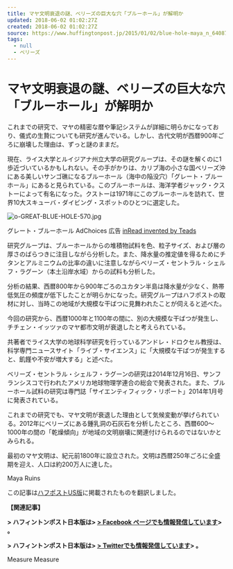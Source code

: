 ```yaml
---
title: マヤ文明衰退の謎、ベリーズの巨大な穴「ブルーホール」が解明か
updated: 2018-06-02 01:02:27Z
created: 2018-06-02 01:02:27Z
source: https://www.huffingtonpost.jp/2015/01/02/blue-hole-maya_n_6408780.html
tags:
  - null
  - ベリーズ
---
```


# マヤ文明衰退の謎、ベリーズの巨大な穴「ブルーホール」が解明か

これまでの研究で、マヤの精密な暦や筆記システムが詳細に明らかになっており、儀式の生贄についても研究が進んでいる。しかし、古代文明が西暦900年ごろに崩壊した理由は、ずっと謎のままだ。

現在、ライス大学とルイジアナ州立大学の研究グループは、その謎を解くのに1歩近づいているかもしれない。その手がかりは、カリブ海の小さな国ベリーズ沖にある美しいサンゴ礁になるブルーホール（海中の陥没穴）「グレート・ブルーホール」にあると見られている。このブルーホールは、海洋学者ジャック・クストーによって有名になった。クストーは1971年にこのブルーホールを訪れて、世界10大スキューバ・ダイビング・スポットのひとつに選定した。

![o-GREAT-BLUE-HOLE-570.jpg](../_resources/o-GREAT-BLUE-HOLE-570.jpg)

グレート・ブルーホール
AdChoices
広告
[inRead invented by Teads](http://inread-experience.teads.tv/)

研究グループは、ブルーホールからの堆積物試料を色、粒子サイズ、および層の厚さのばらつきに注目しながら分析した。また、降水量の推定値を得るためにチタンとアルミニウムの比率の違いに注意しながらベリーズ・セントラル・シェルフ・ラグーン（本土沿岸水域）からの試料も分析した。

分析の結果、西暦800年から900年ごろのユカタン半島は降水量が少なく、熱帯低気圧の頻度が低下したことが明らかになった。研究グループはハフポストの取材に対し、当時この地域が大規模な干ばつに見舞われたことが伺えると述べた。

今回の研究から、西暦1000年と1100年の間に、別の大規模な干ばつが発生し、チチェン・イッツァのマヤ都市文明が衰退したと考えられている。

共著者でライス大学の地球科学研究を行っているアンドレ・ドロクセル教授は、科学専門ニュースサイト「ライブ・サイエンス」に「大規模な干ばつが発生すると、飢饉や不安が増大する」と述べた。

ベリーズ・セントラル・シェルフ・ラグーンの研究は2014年12月16日、サンフランシスコで行われたアメリカ地球物理学連合の総会で発表された。また、ブルーホール試料の研究は専門誌「サイエンティフィック・リポート」2014年1月号に発表されている。

これまでの研究でも、マヤ文明が衰退した理由として気候変動が挙げられている。2012年にベリーズにある鍾乳洞の石灰石を分析したところ、西暦600〜1000年の間の「乾燥傾向」が地域の文明崩壊に関連付けられるのではないかとみられる。

最初のマヤ文明は、紀元前1800年に設立された。文明は西暦250年ごろに全盛期を迎え、人口は約200万人に達した。

Maya Ruins

この記事は[ハフポストUS版](https://www.huffingtonpost.com/2015/01/01/blue-hole-maya_n_6390872.html)に掲載されたものを翻訳しました。

**【関連記事】**

**> ハフィントンポスト日本版は> [> Facebook ページでも情報発信しています](https://www.facebook.com/HuffPostJapan)> 。**

**> ハフィントンポスト日本版は> [> Twitterでも情報発信しています](https://twitter.com/HuffPostJapan)> 。**

Measure
Measure